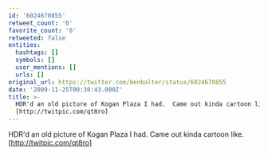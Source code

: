 ```yaml
---
id: '6024670855'
retweet_count: '0'
favorite_count: '0'
retweeted: false
entities:
  hashtags: []
  symbols: []
  user_mentions: []
  urls: []
original_url: https://twitter.com/benbalter/status/6024670855
date: '2009-11-25T00:30:43.000Z'
title: >-
  HDR'd an old picture of Kogan Plaza I had.  Came out kinda cartoon like.
  [http://twitpic.com/qt8ro]
---
```


HDR'd an old picture of Kogan Plaza I had.  Came out kinda cartoon like. [http://twitpic.com/qt8ro]